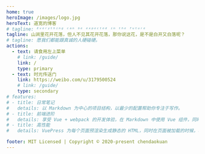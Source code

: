 ```yaml
---
home: true
heroImage: /images/logo.jpg
heroText: 道宽的博客
# tagline: ᴱᵛᵉʳʸᵗʰⁱⁿᵍ ᶜᵃⁿ ᵇᵉ ᵉˣᵖᵉᶜᵗᵉᵈ ⁱⁿ ᵗʰᵉ ᶠᵘᵗᵘʳᵉ
tagline: 山涧里花开花落，但人不见其花开花落，那你说这花，是不是白开又白落呢？
# tagline: 愿我们都能跟真诚的人硬碰硬。
actions:
  - text: 请食用左上菜单
    # link: /guide/
    link: /
    type: primary
  - text: 时光传送门
    link: https://weibo.com/u/3179500524
    # link: /guide/
    type: secondary
# features:
# - title: 日常笔记
#   details: 以 Markdown 为中心的项目结构，以最少的配置帮助你专注于写作。
# - title: 前端进阶
#   details: 享受 Vue + webpack 的开发体验，在 Markdown 中使用 Vue 组件，同时可以使用 Vue 来开发自定义主题。
# - title: 高性能
#   details: VuePress 为每个页面预渲染生成静态的 HTML，同时在页面被加载的时候，将作为 SPA 运行。

footer: MIT Licensed | Copyright © 2020-present chendaokuan
---
```


 